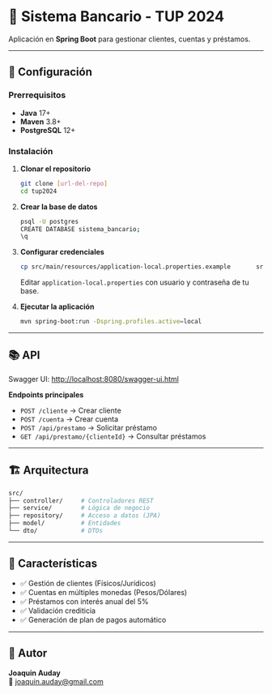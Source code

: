 # 🏦 Sistema Bancario - TUP 2024

Aplicación en **Spring Boot** para gestionar clientes, cuentas y préstamos.

---

## 🚀 Configuración

### Prerrequisitos
- **Java** 17+
- **Maven** 3.8+
- **PostgreSQL** 12+

### Instalación

1. **Clonar el repositorio**
   ```bash
   git clone [url-del-repo]
   cd tup2024
   ```

2. **Crear la base de datos**
   ```bash
   psql -U postgres
   CREATE DATABASE sistema_bancario;
   \q
   ```

3. **Configurar credenciales**
   ```bash
   cp src/main/resources/application-local.properties.example       src/main/resources/application-local.properties
   ```
   Editar `application-local.properties` con usuario y contraseña de tu base.

4. **Ejecutar la aplicación**
   ```bash
   mvn spring-boot:run -Dspring.profiles.active=local
   ```

---

## 📚 API

Swagger UI: [http://localhost:8080/swagger-ui.html](http://localhost:8080/swagger-ui.html)

**Endpoints principales**
- `POST /cliente` → Crear cliente
- `POST /cuenta` → Crear cuenta
- `POST /api/prestamo` → Solicitar préstamo
- `GET /api/prestamo/{clienteId}` → Consultar préstamos

---

## 🏗️ Arquitectura

```bash
src/
├── controller/     # Controladores REST
├── service/        # Lógica de negocio
├── repository/     # Acceso a datos (JPA)
├── model/          # Entidades
└── dto/            # DTOs
```

---

## 📝 Características

- ✅ Gestión de clientes (Físicos/Jurídicos)
- ✅ Cuentas en múltiples monedas (Pesos/Dólares)
- ✅ Préstamos con interés anual del 5%
- ✅ Validación crediticia
- ✅ Generación de plan de pagos automático

---

## 👤 Autor

**Joaquin Auday**  
📧 joaquin.auday@gmail.com
